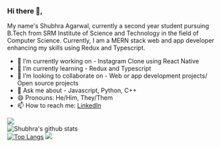 ### Hi there 👋,
My name's Shubhra Agarwal, currently a second year student pursuing B.Tech from SRM Institute of Science and Technology in the field of Computer Science. Currently, I am a MERN stack web and app developer enhancing my skills using Redux and Typescript. </br>

- 🔭 I’m currently working on - Instagram Clone using React Native </br>
- 🌱 I’m currently learning - Redux and Typescript
- 👯 I’m looking to collaborate on - Web or app development projects/ Open source projects
- 💬 Ask me about - Javascript, Python, C++
- 😄 Pronouns: He/Him, They/Them
- 📫 How to reach me: <a href= "https://www.linkedin.com/in/agarwalshubhra/">LinkedIn</a>


<img align="left" src="https://github-readme-streak-stats.herokuapp.com/?user=shubhraagarwal&theme=dark" /></br>
![Shubhra's github stats](https://github-readme-stats.vercel.app/api?username=shubhraagarwal&show_icons=true&theme=radical&count_private=true)</br>
[![Top Langs](https://github-readme-stats.vercel.app/api/top-langs/?username=shubhraagarwal&theme=radical)](https://github.com/shubhraagarwal/github-readme-stats)
![](https://komarev.com/ghpvc/?username=shubhraagarwal&color=blue)
<!--
**shubhraagarwal/shubhraagarwal** is a ✨ _special_ ✨ repository because its `README.md` (this file) appears on your GitHub profile.

Here are some ideas to get you started:

- 🔭 I’m currently working on ...
- 🌱 I’m currently learning ...
- 👯 I’m looking to collaborate on ...
- 🤔 I’m looking for help with ...
- 💬 Ask me about ...
- 📫 How to reach me: ...
- 😄 Pronouns: ...
- ⚡ Fun fact: ...
-->
